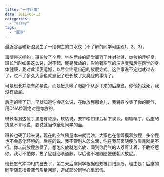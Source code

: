 ```yaml
---
title: "一件屁事"
date: 2011-06-12
categories: 
  - "essay"
tags: 
  - "屁事"
---
```


最近谷奥和新浪发生了一段狗血的口水仗（不了解的同学可围观1、2、3）。

事情是这样的：班长放了个屁。坐在后座的同学闻到了并对他说，你放的屁好臭。班长当时如果这么说，对不起，屁是我放的，影响到空气的洁净度和后座同学的身体健康，我对此深表遗憾，以后会注意自己的放屁方式。这件事说不定也就过去了，过不了多久大家也就忘记了班长放了大臭屁的事情了。

可是班长并没有如是说，而是扭头瞅了眼那个从乡下来的后座说，你他妈找死，我没有放屁。

后座的嚷了句，早就知道你会这么说，在你放屁那会儿，我特意收集了你的屁气，用DNA检测绝对是你放的。

班长看到这位手里还有证据，软话说，要不咱们课后私下谈谈，别嚷嚷了。后座的执意不肯地说，要说就当作全班同学的面。

班长也硬了起来说，现在的空气质量本来就混浊，大家也在偷着摸着放屁，多个屁也不会恶化环境的。后座的说，我不管别人怎么滴，你在我前面随便放臭屁就是不行。你以前放屁放惯了，想怎么放就怎么放，闻到你屁气的人忍着让着，不敢招惹你。我可不怕你，放了屁就必须道歉，以后也不准随随便便朝人放屁。

班长怒气冲冲甩门出去了，第二天后座同学根据班规被罚扫厕所，理由是：后座的同学随意指责空气质量问题，造成部分同学心里恐慌。
